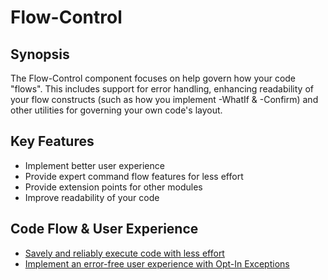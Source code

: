 ﻿---
sidebar_position: 1
---

# Flow-Control

## Synopsis

The Flow-Control component focuses on help govern how your code "flows".
This includes support for error handling, enhancing readability of your flow constructs (such as how you implement -WhatIf & -Confirm) and other utilities for governing your own code's layout.

## Key Features

+ Implement better user experience
+ Provide expert command flow features for less effort
+ Provide extension points for other modules
+ Improve readability of your code

## Code Flow & User Experience

+ [Savely and reliably execute code with less effort](invoke-psfprotectedcommand.md)
+ [Implement an error-free user experience with Opt-In Exceptions](opt-in-exceptions.md)
